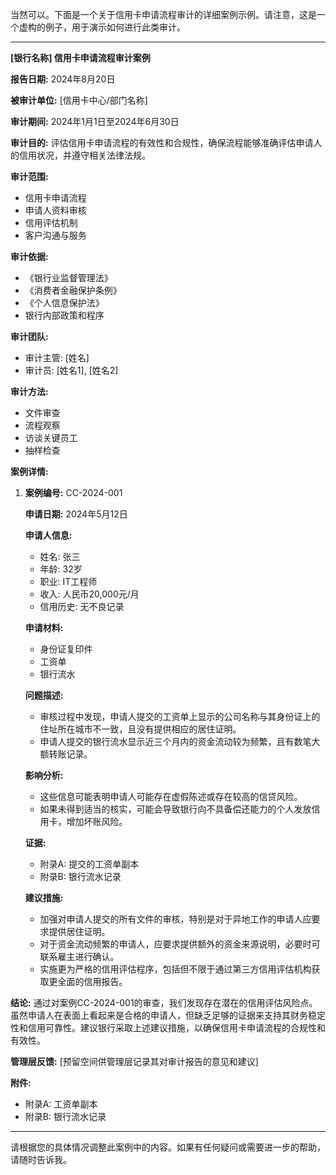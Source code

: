 当然可以。下面是一个关于信用卡申请流程审计的详细案例示例。请注意，这是一个虚构的例子，用于演示如何进行此类审计。

---

**[银行名称] 信用卡申请流程审计案例**

**报告日期:** 2024年8月20日

**被审计单位:** [信用卡中心/部门名称]

**审计期间:** 2024年1月1日至2024年6月30日

**审计目的:**
评估信用卡申请流程的有效性和合规性，确保流程能够准确评估申请人的信用状况，并遵守相关法律法规。

**审计范围:**
- 信用卡申请流程
- 申请人资料审核
- 信用评估机制
- 客户沟通与服务

**审计依据:**
- 《银行业监督管理法》
- 《消费者金融保护条例》
- 《个人信息保护法》
- 银行内部政策和程序

**审计团队:**
- 审计主管: [姓名]
- 审计员: [姓名1], [姓名2]

**审计方法:**
- 文件审查
- 流程观察
- 访谈关键员工
- 抽样检查

**案例详情:**

1. **案例编号:** CC-2024-001

   **申请日期:** 2024年5月12日
   
   **申请人信息:**
   - 姓名: 张三
   - 年龄: 32岁
   - 职业: IT工程师
   - 收入: 人民币20,000元/月
   - 信用历史: 无不良记录

   **申请材料:**
   - 身份证复印件
   - 工资单
   - 银行流水

   **问题描述:**
   - 审核过程中发现，申请人提交的工资单上显示的公司名称与其身份证上的住址所在城市不一致，且没有提供相应的居住证明。
   - 申请人提交的银行流水显示近三个月内的资金流动较为频繁，且有数笔大额转账记录。

   **影响分析:**
   - 这些信息可能表明申请人可能存在虚假陈述或存在较高的信贷风险。
   - 如果未得到适当的核实，可能会导致银行向不具备偿还能力的个人发放信用卡，增加坏账风险。

   **证据:**
   - 附录A: 提交的工资单副本
   - 附录B: 银行流水记录

   **建议措施:**
   - 加强对申请人提交的所有文件的审核，特别是对于异地工作的申请人应要求提供居住证明。
   - 对于资金流动频繁的申请人，应要求提供额外的资金来源说明，必要时可联系雇主进行确认。
   - 实施更为严格的信用评估程序，包括但不限于通过第三方信用评估机构获取更全面的信用报告。

**结论:**
通过对案例CC-2024-001的审查，我们发现存在潜在的信用评估风险点。虽然申请人在表面上看起来是合格的申请人，但缺乏足够的证据来支持其财务稳定性和信用可靠性。建议银行采取上述建议措施，以确保信用卡申请流程的合规性和有效性。

**管理层反馈:**
[预留空间供管理层记录其对审计报告的意见和建议]

**附件:**
- 附录A: 工资单副本
- 附录B: 银行流水记录

---

请根据您的具体情况调整此案例中的内容。如果有任何疑问或需要进一步的帮助，请随时告诉我。